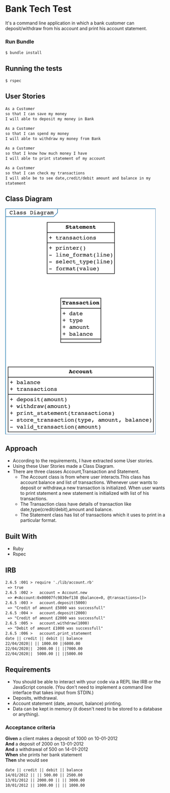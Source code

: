 # Bank Tech Test 
It's a command line application in which a bank customer can deposit/withdraw from his account and print his account statement.

 


### Run Bundle



```
$ bundle install
```







## Running the tests



```
$ rspec
```
## User Stories

```
As a Customer
so that I can save my money
I will able to deposit my money in Bank
```
```
As a Customer
so that I can spend my money
I will able to withdraw my money from Bank
```
```
As a Customer
so that I know how much money I have
I will able to print statement of my account
```
```
As a Customer
so that I can check my transactions
I will able be to see date,credit/debit amount and balance in my statement
```
## Class Diagram

![class Diagram](public/class_diagram.png)

## Approach 

* According to the requirements, I have extracted some User stories.
* Using these User Stories made a Class Diagram.
* There are three classes Account,Transaction and Statement.
   * The Account class is from where user interacts.This class has account balance and list of transactions.
     Whenever user wants to deposit or withdraw,a new transaction is initialized.
     When user wants to print statement a new statement is initialized with list of his transactions.
   * The Transaction class have details of transaction like date,type(credit/debit),amount and balance.
   * The Statement class has list of transactions which it uses to print in a particular format.



## Built With

* Ruby
* Rspec

## IRB
```
2.6.5 :001 > require './lib/account.rb'
 => true 
2.6.5 :002 >   account = Account.new
 => #<Account:0x00007fc9830ef138 @balance=0, @transactions=[]> 
2.6.5 :003 >   account.deposit(5000)
 => "Credit of amount £5000 was successfull" 
2.6.5 :004 >   account.deposit(2000)
 => "Credit of amount £2000 was successfull" 
2.6.5 :005 >   account.withdraw(1000)
 => "Debit of amount £1000 was successfull" 
2.6.5 :006 >   account.print_statement
date || credit || debit || balance 
22/04/2020|| || 1000.00 ||6000.00
22/04/2020||  2000.00 || ||7000.00
22/04/2020||  5000.00 || ||5000.00
```



## Requirements

* You should be able to interact with your code via a REPL like IRB or the JavaScript console.  (You don't need to implement a command line interface that takes input from STDIN.)
* Deposits, withdrawal.
* Account statement (date, amount, balance) printing.
* Data can be kept in memory (it doesn't need to be stored to a database or anything).

### Acceptance criteria

**Given** a client makes a deposit of 1000 on 10-01-2012  
**And** a deposit of 2000 on 13-01-2012  
**And** a withdrawal of 500 on 14-01-2012  
**When** she prints her bank statement  
**Then** she would see

```
date || credit || debit || balance
14/01/2012 || || 500.00 || 2500.00
13/01/2012 || 2000.00 || || 3000.00
10/01/2012 || 1000.00 || || 1000.00
```
 

